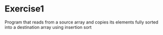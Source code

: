 # Exercise1
Program that reads from a source array and copies its elements fully sorted into a destination array using insertion sort